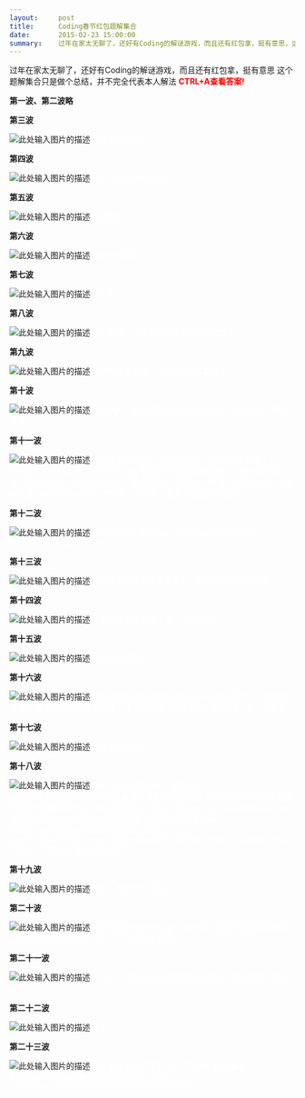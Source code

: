 ```yaml
---
layout:     post
title:      Coding春节红包题解集合
date:       2015-02-23 15:00:00
summary:    过年在家太无聊了，还好有Coding的解谜游戏，而且还有红包拿，挺有意思，这个题解集合只是做个总结，并不完全代表本人解法
---
```


过年在家太无聊了，还好有Coding的解谜游戏，而且还有红包拿，挺有意思
这个题解集合只是做个总结，并不完全代表本人解法
<span style="color:red">**CTRL+A查看答案!**</span>

**第一波、第二波略**

**第三波**

![此处输入图片的描述][1]
<span style="color:white">
16进制转10进制
</span>

**第四波**

![此处输入图片的描述][2]
<span style="color:white">
Ascii String转10进制
</span>

**第五波**

![此处输入图片的描述][3]
<span style="color:white">
扫条形码
</span>

**第六波**

![此处输入图片的描述][4]
<span style="color:white">
BASE64解码
</span>

**第七波**

![此处输入图片的描述][5]
<span style="color:white">
A记录？
</span>

**第八波**

![此处输入图片的描述][6]
<span style="color:white">
URL解码，然后主键盘区上档区对应数字
</span>

**第九波**

![此处输入图片的描述][7]
<span style="color:white">
八进制转十进制，然后unix时间戳转换
</span>

**第十波**

![此处输入图片的描述][8]
<span style="color:white">
Vim录入，然后对照Roman Numerals Chart解码，最后运算
</span>

**第十一波**

![此处输入图片的描述][10]
<span style="color:white">
图转域名hongbao.coding.net，F12调试得到图片：hongbao.coding.net/1o6Hp13c.jpg
根据图片知百度网盘线索，其中分享地址为：pan.baidu.com/s/1o6Hp13c
密码为图片上的盲文，得到mp3为Morse code滴答音，用goldwave得到波形图，解的原文
最后16进制转10进制
</span>

**第十二波**

![此处输入图片的描述][11]
<span style="color:white">Geocaching decrypt：software.geocaching-sk.info/thailon/decryptor/
</span>

**第十三波**

![此处输入图片的描述][12]
<span style="color:white">
依次得到五组天干地支序号，然后60进制转10进制
</span>

**第十四波**

![此处输入图片的描述][13]
<span style="color:white">
汉朝容量单位 换算，统一单位为撮
</span>

**第十五波**

![此处输入图片的描述][15]
<span style="color:white">
各个字的笔画数
</span>

**第十六波**

![此处输入图片的描述][16]
<span style="color:white">
根据是否为边块/角块结合方向与右边位置对应，对应顺序及答案
其中6和9暂时无法确定，不过可以确定的是同为6或同为9，试一下即可
</span>

**第十七波**

![此处输入图片的描述][17]
<span style="color:white">
图片旋转180度
</span>

**第十八波**

![此处输入图片的描述][18]
<span style="color:white">
第一次扫码结合第十一波的地址：hongbao.coding.net/q.html
查看源码得到8个二维码，扫码得到BASE64串
根据源码提示或者BASE64->Hex结果知格式为wav
通过encoders-decoders.online-domain-tools.com得到wav文件或者html5 audio内嵌data uri
dialabc.com/sound/generate/index.html?pnum=1&auFormat=wavpcm8&toneLength=300&mtcontinue=Generate%20DTMF%20Tones 通过对比得到
</span>

**第十九波**

![此处输入图片的描述][21]
<span style="color:white">
翻转，然后拉丁文翻译
</span>

**第二十波**

![此处输入图片的描述][22]
<span style="color:white">
截区域图google image search知为星座信息且图片反转了180°
转为对应数字后（0-11）12进制转10进制
</span>

**第二十一波**

![此处输入图片的描述][23]
<span style="color:white">
九个点，每个坐标先16进制转10进制，然后计算8个线段长
</span>

**第二十二波**

![此处输入图片的描述][24]
<span style="color:white">
算盘
</span>

**第二十三波**

![此处输入图片的描述][25]
<span style="color:white">
这个我也总结不清了
结合下面两个链接看吧
ame.moe/index.php/2015/02/coding-end/
gist.github.com/vangie/497fcae30b326c8dac35
</span>


  [1]: https://dn-getlink.qbox.me/tpdcbuwstt9.png
  [2]: https://dn-getlink.qbox.me/hj4s57mn29.png
  [3]: https://dn-getlink.qbox.me/lxsmgrv0a4i.png
  [4]: https://dn-getlink.qbox.me/dixy6fajor.png
  [5]: https://dn-getlink.qbox.me/8592nkoi529.png
  [6]: https://dn-getlink.qbox.me/t3g4a87u8fr.png
  [7]: https://dn-getlink.qbox.me/tu6vrxdpldi.png
  [8]: https://dn-getlink.qbox.me/sogdyvz33di.png
  [10]: https://dn-getlink.qbox.me/gyptwigrpb9.png
  [11]: https://dn-getlink.qbox.me/ometoyiizfr.png
  [12]: https://dn-getlink.qbox.me/w9hfrw1att9.png
  [13]: https://dn-getlink.qbox.me/8ipkq6nipb9.png
  [15]: https://dn-getlink.qbox.me/msim68estt9.png
  [16]: https://dn-getlink.qbox.me/8brbrl766r.png
  [17]: https://dn-getlink.qbox.me/8mydqcfecdi.png
  [18]: https://dn-getlink.qbox.me/7xx0qeel8fr.png
  [21]: https://dn-getlink.qbox.me/eup36jemi.png
  [22]: https://dn-getlink.qbox.me/7qn0w8f47vi.png
  [23]: https://dn-getlink.qbox.me/gy6ab57b9.png
  [24]: https://dn-getlink.qbox.me/9xlcaxg8pvi.png
  [25]: https://dn-getlink.qbox.me/90pc88mpldi.png
